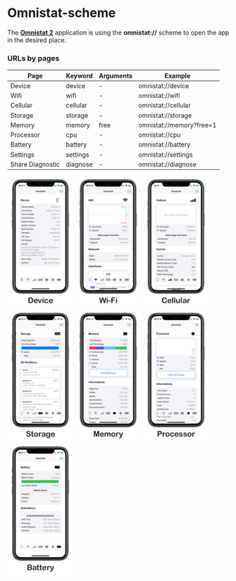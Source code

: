 # Omnistat-scheme

The **[Omnistat 2](https://itunes.apple.com/app/id1473751241)** application is using the **omnistat://** scheme to open the app in the desired place.

### URLs by pages

| Page              | Keyword  | Arguments | Example             |
| ----------------- | -------- | --------- | ------------------- |
| Device            | device   | -         | omnistat://device   |
| Wifi              | wifi     | -         | omnistat://wifi     |
| Cellular          | cellular | -         | omnistat://cellular |
| Storage           | storage  | -         | omnistat://storage  |
| Memory            | memory   | free      | omnistat://memory?free=1  |
| Processor         | cpu      | -         | omnistat://cpu      |
| Battery           | battery  | -         | omnistat://battery  |
| Settings          | settings | -         | omnistat://settings |
| Share Diagnostic  | diagnose | -         | omnistat://diagnose |

<p float="left">
<img src="https://raw.githubusercontent.com/mattlawer/Omnistat-scheme/master/screenshots/Device.png" width="150px"/>
<img src="https://raw.githubusercontent.com/mattlawer/Omnistat-scheme/master/screenshots/Wifi.png" width="150px"/>
<img src="https://raw.githubusercontent.com/mattlawer/Omnistat-scheme/master/screenshots/Cellular.png" width="150px"/>
<img src="https://raw.githubusercontent.com/mattlawer/Omnistat-scheme/master/screenshots/Storage.png" width="150px"/>
<img src="https://raw.githubusercontent.com/mattlawer/Omnistat-scheme/master/screenshots/Memory.png" width="150px"/>
<img src="https://raw.githubusercontent.com/mattlawer/Omnistat-scheme/master/screenshots/Processor.png" width="150px"/>
<img src="https://raw.githubusercontent.com/mattlawer/Omnistat-scheme/master/screenshots/Battery.png" width="150px"/>
</p>